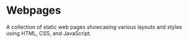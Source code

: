# Webpages
A collection of static web pages showcasing various layouts and styles using HTML, CSS, and JavaScript.
